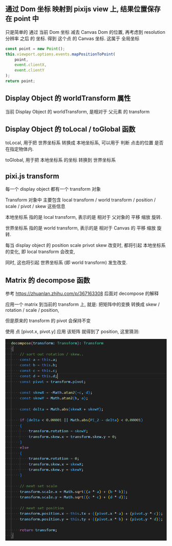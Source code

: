 ## 通过 Dom 坐标 映射到 pixijs view 上, 结果位置保存在 point 中

只是简单的 通过 当前 Dom 坐标 减去 Canvas Dom 的位置, 再考虑到 resolution 分辨率 之后 的 坐标.
得到 这个点 的 Canvas 坐标. 这属于 全局坐标

```ts
const point = new Point();
this.viewport.options.events.mapPositionToPoint(
    point,
    event.clientX,
    event.clientY
);
return point;
```

## Display Object 的 worldTransform 属性

当前 Display Object 的 worldTransform, 是相对于 父元素 的 transform

## Display Object 的 toLocal / toGlobal 函数

toLocal, 用于把 世界坐标系 转换成 本地坐标系, 可以用于 判断 点击的位置 是否 在指定物体内.

toGlobal, 用于把 本地坐标系 的坐标 转换到 世界坐标系

## pixi.js transform

每一个 display object 都有一个 transform 对象

Transform 对象中 主要包含 local transform / world transform / position / scale / pivot / skew 这些信息

本地坐标系 指的是 local transform, 表示的是 相对于 父对象的 平移 缩放 旋转.

世界坐标系 指的是 world transform, 表示的是 相对于 Canvas 的 平移 缩放 旋转.

每当 display object 的 position scale privot skew 改变时, 都将引起 本地坐标系 的变化, 即 local transform 会改变,

同时, 这也将引起 世界坐标系 (即 world transform) 发生改变.

## Matrix 的 decompose 函数

参考 https://zhuanlan.zhihu.com/p/367163308 后面对 decompose 的解释

应用一个 matrix 到当前的 transform 上, 就是: 把矩阵中的变换 转换成 skew / rotation / scale / position,

但是原来的 transform 的 pivot 会保持不变

使用 点 [pivot.x, pivot.y] 应用 该矩阵 就得到了 position, 这里猜测:

<!-- pivot 表示 position 的偏移量的话, 计算 position 时, 会 -->

![](images/pixijs/2023-04-12-23-29-18.png)

